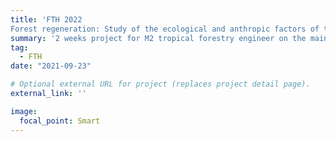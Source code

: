 ```yaml
---
title: 'FTH 2022
Forest regeneration: Study of the ecological and anthropic factors of the distribution of regeneration on plot 16 of Paracou'
summary: '2 weeks project for M2 tropical forestry engineer on the main driver of forest regeneration of *Dicorynia guianensis*,*Tachigali melinonii* & *Symphonia globulifera*. ([link](FTH/FTH_2022.pdf)).'
tag: 
  - FTH
date: "2021-09-23"

# Optional external URL for project (replaces project detail page).
external_link: ''

image:
  focal_point: Smart
---
```

